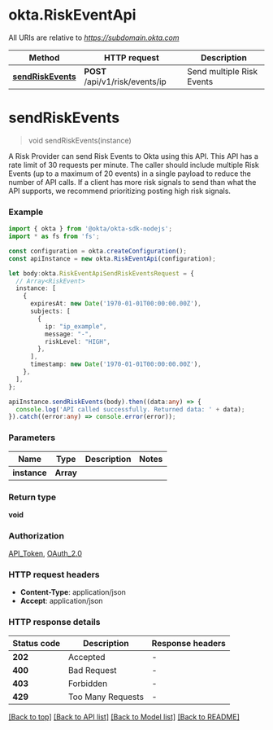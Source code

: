 # okta.RiskEventApi

All URIs are relative to *https://subdomain.okta.com*

Method | HTTP request | Description
------------- | ------------- | -------------
[**sendRiskEvents**](RiskEventApi.md#sendRiskEvents) | **POST** /api/v1/risk/events/ip | Send multiple Risk Events


# **sendRiskEvents**
> void sendRiskEvents(instance)

A Risk Provider can send Risk Events to Okta using this API. This API has a rate limit of 30 requests per minute. The caller should include multiple Risk Events (up to a maximum of 20 events) in a single payload to reduce the number of API calls. If a client has more risk signals to send than what the API supports, we recommend prioritizing posting high risk signals.

### Example


```typescript
import { okta } from '@okta/okta-sdk-nodejs';
import * as fs from 'fs';

const configuration = okta.createConfiguration();
const apiInstance = new okta.RiskEventApi(configuration);

let body:okta.RiskEventApiSendRiskEventsRequest = {
  // Array<RiskEvent>
  instance: [
    {
      expiresAt: new Date('1970-01-01T00:00:00.00Z'),
      subjects: [
        {
          ip: "ip_example",
          message: "-",
          riskLevel: "HIGH",
        },
      ],
      timestamp: new Date('1970-01-01T00:00:00.00Z'),
    },
  ],
};

apiInstance.sendRiskEvents(body).then((data:any) => {
  console.log('API called successfully. Returned data: ' + data);
}).catch((error:any) => console.error(error));
```


### Parameters

Name | Type | Description  | Notes
------------- | ------------- | ------------- | -------------
 **instance** | **Array<RiskEvent>**|  |


### Return type

**void**

### Authorization

[API_Token](README.md#API_Token), [OAuth_2.0](README.md#OAuth_2.0)

### HTTP request headers

 - **Content-Type**: application/json
 - **Accept**: application/json


### HTTP response details
| Status code | Description | Response headers |
|-------------|-------------|------------------|
**202** | Accepted |  -  |
**400** | Bad Request |  -  |
**403** | Forbidden |  -  |
**429** | Too Many Requests |  -  |

[[Back to top]](#) [[Back to API list]](README.md#documentation-for-api-endpoints) [[Back to Model list]](README.md#documentation-for-models) [[Back to README]](README.md)


